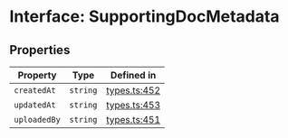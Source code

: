 # Interface: SupportingDocMetadata

## Properties

| Property | Type | Defined in |
| ------ | ------ | ------ |
| `createdAt` | `string` | [types.ts:452](https://github.com/monerium/js-monorepo/blob/main/packages/sdk/src/types.ts#L452) |
| `updatedAt` | `string` | [types.ts:453](https://github.com/monerium/js-monorepo/blob/main/packages/sdk/src/types.ts#L453) |
| `uploadedBy` | `string` | [types.ts:451](https://github.com/monerium/js-monorepo/blob/main/packages/sdk/src/types.ts#L451) |
